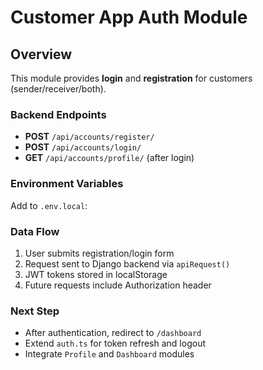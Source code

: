 # Customer App Auth Module

## Overview
This module provides **login** and **registration** for customers (sender/receiver/both).

### Backend Endpoints
- **POST** `/api/accounts/register/`
- **POST** `/api/accounts/login/`
- **GET** `/api/accounts/profile/` (after login)

### Environment Variables
Add to `.env.local`:


### Data Flow
1. User submits registration/login form  
2. Request sent to Django backend via `apiRequest()`  
3. JWT tokens stored in localStorage  
4. Future requests include Authorization header  

### Next Step
- After authentication, redirect to `/dashboard`
- Extend `auth.ts` for token refresh and logout
- Integrate `Profile` and `Dashboard` modules
